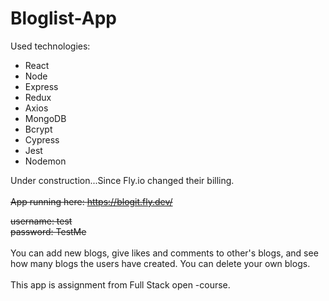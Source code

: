 # Bloglist-App
Used technologies:

- React
- Node
- Express
- Redux
- Axios
- MongoDB
- Bcrypt
- Cypress
- Jest
- Nodemon

Under construction...Since Fly.io changed their billing.<br><br>
~~App running here: https://blogit.fly.dev/~~
<br>

~~username: test<br>~~
~~password: TestMe~~
<br>
<br>
You can add new blogs, give likes and comments to other's blogs, and see how many blogs the users have created. You can delete your own blogs.
<br><br>
This app is assignment from Full Stack open -course.
